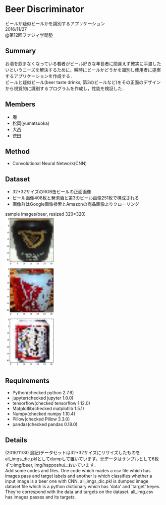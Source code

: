 # Beer Discriminator
ビールか疑似ビールかを識別するアプリケーション  
2016/11/27  
@第12回ファジィ学問塾    

## Summary
お酒を飲まなくなっている若者がビール好きな年長者に間違えず確実に手渡したいというニーズを解決するために，瞬時にビールかどうかを識別し使用者に提案するアプリケーションを作成する．  
ビールと疑似ビール(beer taste drinks, 第3のビールなど)をその正面のデザインから視覚的に識別するプログラムを作成し，性能を検証した．  

## Members
- 庵  
- 松岡(yumatsuoka)    
- 大西  
- 徳田  

## Method
- Convolutional Neural Network(CNN)  

## Dataset
- 32*32サイズのRGB缶ビールの正面画像　　
- ビール画像408枚と発泡酒と第3のビール画像251枚で構成される　　
- 画像群はGoogle画像検索とAmazonの商品画像よりクローリング　　

sample images(beer, resized 320*320)  
<img src="./img/sample/beer01.png" width="160px">  
<img src="./img/sample/beer02.png" width="160px">  
<img src="./img/sample/beer03.png" width="160px">  

## Requirements
- Python(checked python 2.7.6)  
- jupyter(checked jupyter 1.0.0)
- tensorflow(checked tensorflow 1.12.0)
- Matplotlib(checked matplotlib 1.5.1)  
- Numpy(checked numpy 1.10.4)  
- Pillow(checked Pillow 3.3.0)  
- pandas(checked pandas 0.18.0)  

## Details
(2016/11/30 追記)データセットは32*32サイズにリサイズしたものをall_imgs_dic.pklとしてdumpして置いています。元データはサンプルとして6枚ずつimg/beer, img/happoshuにおいています．  
Add some codes and files. One code which mades a csv file which has images pass and target labels and another is which classifies whether a input image is a beer one with CNN. all_imgs_dic.pkl is dumped image dataset file which is a python dictionary which has 'data' and 'target' keyes. They're correspond with the data and targets on the dataset. all_img.csv has images passes and its targets.   
